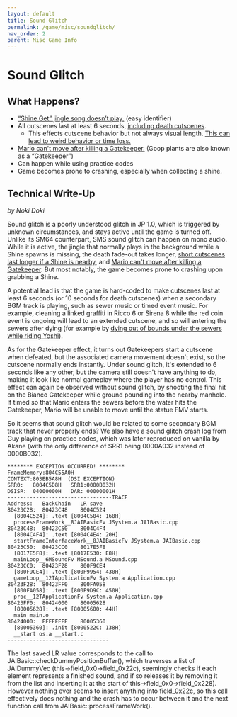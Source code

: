 ```yaml
---
layout: default
title: Sound Glitch
permalink: /game/misc/soundglitch/
nav_order: 2
parent: Misc Game Info
---
```

# Sound Glitch  

## What Happens?

- [“Shine Get” jingle song doesn’t play.](https://youtu.be/IwojD6Hu8es) (easy identifier)
- All cutscenes last at least 6 seconds, [including death cutscenes](https://youtu.be/dPA_1zdUod8).
   - This effects cutscene behavior but not always visual length. [This can lead to weird behavior or time loss.](https://www.youtube.com/watch?v=OEJ80mihsVY)
- [Mario can't move after killing a Gatekeeper.](https://www.youtube.com/watch?v=agiRDebluMc) (Goop plants are also known as a “Gatekeeper”)
- Can happen while using practice codes
- Game becomes prone to crashing, especially when collecting a shine.  


## Technical Write-Up
*by Noki Doki*

Sound glitch is a poorly understood glitch in JP 1.0, which is triggered by unknown circumstances, and stays active until the game is turned off. Unlike its SM64 counterpart, SMS sound glitch can happen on mono audio. While it is active, the jingle that normally plays in the background while a Shine spawns is missing, the death fade-out takes longer, [short cutscenes last longer if a Shine is nearby](https://www.youtube.com/watch?v=VFKWhsmZpmA), and [Mario can't move after killing a Gatekeeper](https://www.youtube.com/watch?v=agiRDebluMc). But most notably, the game becomes prone to crashing upon grabbing a Shine.  

A potential lead is that the game is hard-coded to make cutscenes last at least 6 seconds (or 10 seconds for death cutscenes) when a secondary BGM track is playing, such as sewer music or timed event music. For example, cleaning a linked graffiti in Ricco 6 or Sirena 8 while the red coin event is ongoing will lead to an extended cutscene, and so will entering the sewers after dying (for example by [dying out of bounds under the sewers while riding Yoshi](https://www.youtube.com/watch?v=g-3BjUzjo90&t=35)).  

As for the Gatekeeper effect, it turns out Gatekeepers start a cutscene when defeated, but the associated camera movement doesn't exist, so the cutscene normally ends instantly. Under sound glitch, it's extended to 6 seconds like any other, but the camera still doesn't have anything to do, making it look like normal gameplay where the player has no control. This effect can again be observed without sound glitch, by shooting the final hit on the Bianco Gatekeeper while ground pounding into the nearby manhole. If timed so that Mario enters the sewers before the water hits the Gatekeeper, Mario will be unable to move until the statue FMV starts.  

So it seems that sound glitch would be related to some secondary BGM track that never properly ends? We also have a sound glitch crash log from Guy playing on practice codes, which was later reproduced on vanilla by Akane (with the only difference of SRR1 being 0000A032 instead of 0000B032).  

    ******** EXCEPTION OCCURRED! ********
    FrameMemory:804C55A0H
    CONTEXT:803EB5A8H  (DSI EXCEPTION)
    SRR0:   8004C5D8H   SRR1:0000B032H
    DSISR:  04000000H   DAR: 00000001H
    ---------------------------------TRACE
    Address:   BackChain   LR save
    80423C28:  80423C48    8004C524
      [8004C524]: .text [8004C504: 168H]
      processFrameWork__8JAIBasicFv JSystem.a JAIBasic.cpp
    80423C48:  80423C50    8004C4F4
      [8004C4F4]: .text [8004C4E4: 20H]
      startFrameInterfaceWork__8JAIBasicFv JSystem.a JAIBasic.cpp
    80423C50:  80423CC0    8017E5F8
      [8017E5F8]: .text [8017E530: E8H]
      mainLoop__6MSoundFv MSound.a MSound.cpp
    80423CC0:  80423F28    800F9CE4
      [800F9CE4]: .text [800F9954: 430H]
      gameLoop__12TApplicationFv System.a Application.cpp
    80423F28:  80423FF0    800FA058
      [800FA058]: .text [800F9D9C: 450H]
      proc__12TApplicationFv System.a Application.cpp
    80423FF0:  80424000    80005628
      [80005628]: .text [80005600: 44H]
      main main.o
    80424000:  FFFFFFFF    80005360
      [80005360]: .init [8000522C: 138H]
      __start os.a __start.c
    --------------------------------

The last saved LR value corresponds to the call to JAIBasic::checkDummyPositionBuffer(), which traverses a list of JAIDummyVec (this->field_0x0->field_0x22c), seemingly checks if each element represents a finished sound, and if so releases it by removing it from the list and inserting it at the start of this->field_0x0->field_0x228). However nothing ever seems to insert anything into field_0x22c, so this call effectively does nothing and the crash has to occur between it and the next function call from JAIBasic::processFrameWork().
